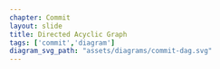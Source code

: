 ```yaml
---
chapter: Commit
layout: slide
title: Directed Acyclic Graph
tags: ['commit','diagram']
diagram_svg_path: "assets/diagrams/commit-dag.svg"
---
```

